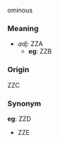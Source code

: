 ominous
### Meaning
+ _adj_: ZZA
    + __eg__: ZZB

### Origin

ZZC

### Synonym

__eg__: ZZD

+ ZZE


